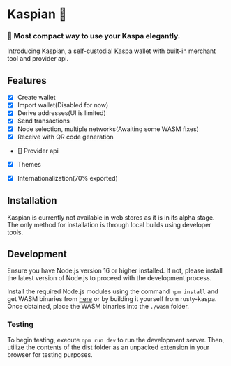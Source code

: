 # Kaspian 🥮
### 👛 Most compact way to use your Kaspa elegantly.

Introducing Kaspian, a self-custodial Kaspa wallet with built-in merchant tool and provider api.

## Features

- [x] Create wallet
- [x] Import wallet(Disabled for now)
- [x] Derive addresses(UI is limited)
- [x] Send transactions
- [x] Node selection, multiple networks(Awaiting some WASM fixes)
- [x] Receive with QR code generation
- [] Provider api
- [x] Themes
- [x] Internationalization(70% exported)


## Installation

Kaspian is currently not available in web stores as it is in its alpha stage. The only method for installation is through local builds using developer tools.

## Development

Ensure you have Node.js version 16 or higher installed. If not, please install the latest version of Node.js to proceed with the development process.

Install the required Node.js modules using the command ``npm install`` and get WASM binaries from [here](https://kaspa.aspectron.org/nightly/downloads/) or by building it yourself from rusty-kaspa. Once obtained, place the WASM binaries into the ``./wasm`` folder.

### Testing

To begin testing, execute ``npm run dev`` to run the development server. Then, utilize the contents of the dist folder as an unpacked extension in your browser for testing purposes.
